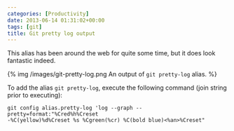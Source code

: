 ```yaml
---
categories: [Productivity]
date: 2013-06-14 01:31:02+00:00
tags: [git]
title: Git pretty log output
---
```


This alias has been around the web for quite some time, but it does look fantastic indeed.

{% img /images/git-pretty-log.png An output of `git pretty-log` alias. %}

To add the alias `git pretty-log`, execute the following command (join string prior to executing):

    git config alias.pretty-log 'log --graph --pretty=format:"%Cred%h%Creset
    -%C(yellow)%d%Creset %s %Cgreen(%cr) %C(bold blue)<%an>%Creset"
